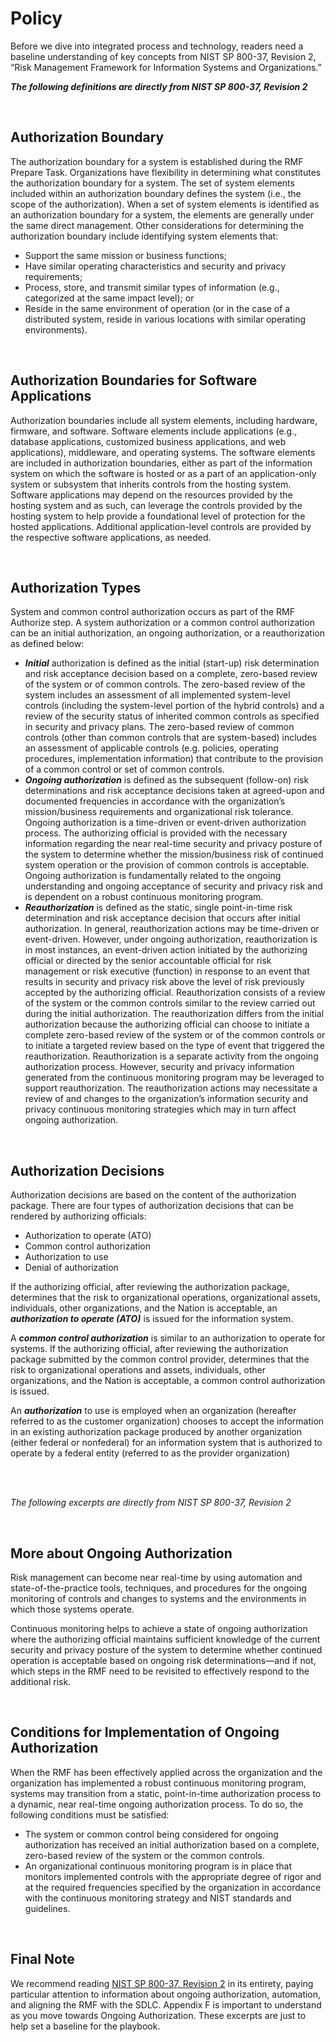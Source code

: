# Policy

Before we dive into integrated process and technology, readers need a baseline understanding of key concepts from NIST SP 800-37, Revision 2, “Risk Management Framework for Information Systems and Organizations.”

***The following definitions are directly from NIST SP 800-37, Revision 2***

<br/>

## Authorization Boundary

The authorization boundary for a system is established during the RMF Prepare Task. Organizations have flexibility in determining what constitutes the authorization boundary for a system. The set of system elements included within an authorization boundary defines the system (i.e., the scope of the authorization). When a set of system elements is identified as an authorization boundary for a system, the elements are generally under the same direct management. Other considerations for determining the authorization boundary include identifying system elements that:

- Support the same mission or business functions;
- Have similar operating characteristics and security and privacy requirements;
- Process, store, and transmit similar types of information (e.g., categorized at the same impact level); or
- Reside in the same environment of operation (or in the case of a distributed system, reside in various locations with similar operating environments).

<br/>

## Authorization Boundaries for Software Applications

Authorization boundaries include all system elements, including hardware, firmware, and software. Software elements include applications (e.g., database applications, customized business applications, and web applications), middleware, and operating systems. The software elements are included in authorization boundaries, either as part of the information system on which the software is hosted or as a part of an application-only system or subsystem that inherits controls from the hosting system. Software applications may depend on the resources provided by the hosting system and as such, can leverage the controls provided by the hosting system to help provide a foundational level of protection for the hosted applications. Additional application-level controls are provided by the respective software applications, as needed.

<br/>

## Authorization Types

System and common control authorization occurs as part of the RMF Authorize step. A system authorization or a common control authorization can be an initial authorization, an ongoing authorization, or a reauthorization as defined below:

- ***Initial*** authorization is defined as the initial (start-up) risk determination and risk acceptance decision based on a complete, zero-based review of the system or of common controls. The zero-based review of the system includes an assessment of all implemented system-level controls (including the system-level portion of the hybrid controls) and a review of the security status of inherited common controls as specified in security and privacy plans. The zero-based review of common controls (other than common controls that are system-based) includes an assessment of applicable controls (e.g. policies, operating procedures, implementation information) that contribute to the provision of a common control or set of common controls.
- ***Ongoing authorization*** is defined as the subsequent (follow-on) risk determinations and risk acceptance decisions taken at agreed-upon and documented frequencies in accordance with the organization’s mission/business requirements and organizational risk tolerance. Ongoing authorization is a time-driven or event-driven authorization process. The authorizing official is provided with the necessary information regarding the near real-time security and privacy posture of the system to determine whether the mission/business risk of continued system operation or the provision of common controls is acceptable. Ongoing authorization is fundamentally related to the ongoing understanding and ongoing acceptance of security and privacy risk and is dependent on a robust continuous monitoring program.
- ***Reauthorization*** is defined as the static, single point-in-time risk determination and risk acceptance decision that occurs after initial authorization. In general, reauthorization actions may be time-driven or event-driven. However, under ongoing authorization, reauthorization is in most instances, an event-driven action initiated by the authorizing official or directed by the senior accountable official for risk management or risk executive (function) in response to an event that results in security and privacy risk above the level of risk previously accepted by the authorizing official. Reauthorization consists of a review of the system or the common controls similar to the review carried out during the initial authorization. The reauthorization differs from the initial authorization because the authorizing official can choose to initiate a complete zero-based review of the system or of the common controls or to initiate a targeted review based on the type of event that triggered the reauthorization. Reauthorization is a separate activity from the ongoing authorization process. However, security and privacy information generated from the continuous monitoring program may be leveraged to support reauthorization. The reauthorization actions may necessitate a review of and changes to the organization’s information security and privacy continuous monitoring strategies which may in turn affect ongoing authorization.

<br/>

## Authorization Decisions

​​Authorization decisions are based on the content of the authorization package. There are four types of authorization decisions that can be rendered by authorizing officials:

- Authorization to operate (ATO)
- Common control authorization
- Authorization to use
- Denial of authorization

If the authorizing official, after reviewing the authorization package, determines that the risk to organizational operations, organizational assets, individuals, other organizations, and the Nation is acceptable, an ***authorization to operate (ATO)*** is issued for the information system.

A ***common control authorization*** is similar to an authorization to operate for systems. If the authorizing official, after reviewing the authorization package submitted by the common control provider, determines that the risk to organizational operations and assets, individuals, other organizations, and the Nation is acceptable, a common control authorization is issued.

An ***authorization*** to use is employed when an organization (hereafter referred to as the customer organization) chooses to accept the information in an existing authorization package produced by another organization (either federal or nonfederal) for an information system that is authorized to operate by a federal entity (referred to as the provider organization)

<br/><br/>

*The following excerpts are directly from NIST SP 800-37, Revision 2*

<br/>

## More about Ongoing Authorization

Risk management can become near real-time by using automation and state-of-the-practice tools, techniques, and procedures for the ongoing monitoring of controls and changes to systems and the environments in which those systems operate.

Continuous monitoring helps to achieve a state of ongoing authorization where the authorizing official maintains sufficient knowledge of the current security and privacy posture of the system to determine whether continued operation is acceptable based on ongoing risk determinations—and if not, which steps in the RMF need to be revisited to effectively respond to the additional risk.

<br/>

## Conditions for Implementation of Ongoing Authorization

When the RMF has been effectively applied across the organization and the organization has implemented a robust continuous monitoring program, systems may transition from a static, point-in-time authorization process to a dynamic, near real-time ongoing authorization process. To do so, the following conditions must be satisfied:

- The system or common control being considered for ongoing authorization has received an initial authorization based on a complete, zero-based review of the system or the common controls.
- An organizational continuous monitoring program is in place that monitors implemented controls with the appropriate degree of rigor and at the required frequencies specified by the organization in accordance with the continuous monitoring strategy and NIST standards and guidelines.

<br/>

## Final Note

We recommend reading [NIST SP 800-37, Revision 2](https://csrc.nist.gov/pubs/sp/800/37/r2/final) in its entirety, paying particular attention to information about ongoing authorization, automation, and aligning the RMF with the SDLC. Appendix F is important to understand as you move towards Ongoing Authorization. These excerpts are just to help set a baseline for the playbook.

